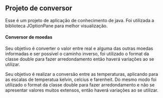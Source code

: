 ## Projeto de conversor
Esse é um projeto de aplicação de conhecimento de java. Foi utilizada a biblioteca JOptionPane para melhor visualização.
#### Conversor de moedas
Seu objetivo é converter o valor entre real e alguma das outras moedas informadas e ser possível o caminho inverso, foi utilizado o format da classe double para fazer arredondamento então haverá variações ao se utilizar.

Seu objetivo é realizar a conversão entre as temperaturas, aplicando para as escalas de temperatua kelvin, celcius e farenheit. Do mesmo modo foi utilizado o format da classe double para fazer arredondamento e não se apresentar valores muitos extensos, então haverá variações ao se utilizar.
